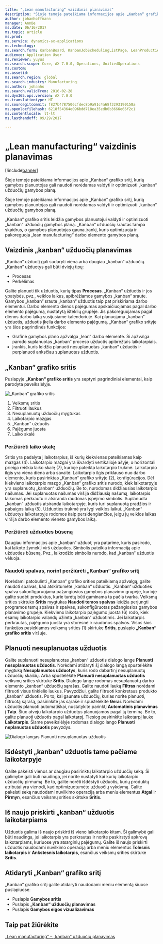 ```yaml
---
title: "„Lean manufacturing“ vaizdinis planavimas"
description: "Šioje temoje pateikiama informacijos apie „Kanban“ grafiko sritį, kurią gamybos planuotojas gali naudoti norėdamas valdyti ir optimizuoti „kanban“ užduočių gamybos planą."
author: johanhoffmann
manager: AnnBe
ms.date: 06/16/2017
ms.topic: article
ms.prod: 
ms.service: dynamics-ax-applications
ms.technology: 
ms.search.form: KanbanBoard, KanbanJobSchedulingListPage, LeanProductionFlowVisualization
audience: Application User
ms.reviewer: yuyus
ms.search.scope: Core, AX 7.0.0, Operations, UnifiedOperations
ms.custom: 
ms.assetid: 
ms.search.region: global
ms.search.industry: Manufacturing
ms.author: johanho
ms.search.validFrom: 2016-02-28
ms.dyn365.ops.version: AX 7.0.0
ms.translationtype: HT
ms.sourcegitcommit: f827b4787506cfdec8b9a91c4a68f3293190158a
ms.openlocfilehash: 6218f54364e096bdd718ea35edb0b3666e65f2c1
ms.contentlocale: lt-lt
ms.lasthandoff: 09/29/2017

---
```


# <a name="visual-scheduling-for-lean-manufacturing"></a>„Lean manufacturing“ vaizdinis planavimas

[!include[banner](../includes/banner.md)]


Šioje temoje pateikiama informacijos apie „Kanban“ grafiko sritį, kurią gamybos planuotojas gali naudoti norėdamas valdyti ir optimizuoti „kanban“ užduočių gamybos planą.

Šioje temoje pateikiama informacijos apie „Kanban“ grafiko sritį, kurią gamybos planuotojas gali naudoti norėdamas valdyti ir optimizuoti „kanban“ užduočių gamybos planą.

„Kanban“ grafiko sritis leidžia gamybos planuotojui valdyti ir optimizuoti „kanban“ užduočių gamybos planą. „Kanban“ užduočių srautas tampa skaidrus, o gamybos planuotojas gauna įrankį, kuris optimizuoja ir pakoreguoja „lean manufacturing“ darbo elemento gamybos planą.

## <a name="visual-scheduling-of-kanban-jobs"></a>Vaizdinis „kanban“ užduočių planavimas
„Kanban“ užduotį gali sudaryti viena arba daugiau „kanban“ užduočių. „Kanban“ užduotys gali būti dviejų tipų:

-   Procesas
-   Perkėlimas

Galite planuoti tik užduotis, kurių tipas **Procesas**. „Kanban“ užduotis ir jos ypatybės, pvz., veiklos laikas, apibrėžiamos gamybos „kanban“ sraute. Gamybos „kanban“ sraute „kanban“ užduotis taip pat priskiriama darbo elementui. Darbo elemento dienos pajėgumas apskaičiuojamas pagal darbo elemento pajėgumą, nustatytą išteklių grupėje. Jis pakoreguojamas pagal dienos darbo laiką susijusiame kalendoriuje. Kai planuojama „kanban“ užduotis, užduotis įkelia darbo elemento pajėgumą. „Kanban“ grafiko srityje yra šios pagrindinės funkcijos:

-   Grafinė gamybos plano apžvalga „lean“ darbo elemente. Ši apžvalga parodo suplanuotas „kanban“ proceso užduotis apibrėžtais laikotarpiais.
-   Įrankis, kuris leidžia planuoti nesuplanuotas „kanban“ užduotis ir perplanuoti anksčiau suplanuotas užduotis.

## <a name="kanban-schedule-board"></a>„Kanban“ grafiko sritis
Puslapyje **„Kanban“ grafiko sritis** yra septyni pagrindiniai elementai, kaip parodyta paveikslėlyje. 

![„Kanban“ grafiko sritis](./media/kanban-schedule-board-1024x554.png)
1.  Veiksmų sritis
2.  Filtruoti laukus
3.  Nesuplanuotų užduočių mygtukas
4.  Laikotarpio mazgas
5.  „Kanban“ užduotis
6.  Pajėgumo juosta
7.  Laiko skalė

### <a name="view-the-time-scale"></a>Peržiūrėti laiko skalę

Sritis yra padalyta į laikotarpius, iš kurių kiekvienas pateikiamas kaip mazgas (4). Laikotarpio mazgai yra išvardyti vertikalioje ašyje, o horizontali prieiga reiškia laiko skalę (7), kurioje pateikta laikotarpio trukmė. Laikotarpio ilgis yra viena diena arba savaitė. Laikotarpio ilgis priklauso nuo darbo elemento, kuris pasirinktas „Kanban“ grafiko srityje (2), konfigūracijos. Dėl kiekvieno laikotarpio mazgo „Kanban“ grafiko sritis nurodo, kiek laikotarpyje yra suplanuotų „kanban“ užduočių. Be to, nurodomas didžiausias laikotarpio našumas. Jei suplanuotas našumas viršija didžiausią našumą, laikotarpis laikomas perkrautu ir atsiranda raudonas įspėjimo simbolis. Suplanuota „kanban“ užduotis atsiranda laikotarpyje, kuris turi suplanuotą pradžios ir pabaigos laiką (5). Užduoties trukmė yra lygi veiklos laikui. „Kanban“ užduotys laikotarpyje rodomos kaip persidengiančios, jeigu jų veiklos laikas viršija darbo elemento vieneto gamybos laiką.

### <a name="view-job-status"></a>Peržiūrėti užduoties būseną

Daugiau informacijos apie „kanban“ užduotį yra patarime, kuris pasirodo, kai laikote žymeklį virš užduoties. Simbolis pateikia informaciją apie užduoties būseną. Pvz., laikrodžio simbolis nurodo, kad „kanban“ užduotis vėluoja.

### <a name="use-colors-to-view-the-kanban-schedule-board"></a>Naudoti spalvas, norint peržiūrėti „Kanban“ grafiko sritį

Norėdami patobulinti „Kanban“ grafiko srities pateikiamą apžvalgą, galite naudoti spalvas, kad atskirtumėte „kanban“ užduotis. „Kanban“ užduoties spalva sukonfigūruojama pažangiosios gamybos planavimo grupėje, kurioje galite sudėti produktus, kurie turėtų būti gaminama ta pačia tvarka. Veiksmų srities skirtuko **Sritis** mygtukas **Naudoti temos spalvas** leidžia perjungti programos temų spalvas ir spalvas, sukonfigūruotas pažangiosios gamybos planavimo grupėje. Kiekvieno laikotarpio pajėgumo juosta (6) rodo, kiek esamų laikotarpio valandų užimta „kanban“ užduotimis. Jei laikotarpis perkrautas, pajėgumo juosta yra storesnė ir raudonos spalvos. Visos šios funkcijos pasiekiamos veiksmų srities (1) skirtuke **Sritis**, puslapio **„Kanban“ grafiko sritis** viršuje.

## <a name="plan-unplanned-jobs"></a>Planuoti nesuplanuotas užduotis
Galite suplanuoti nesuplanuotas „kanban“ užduotis dialogo lange **Planuoti nesuplanuotas užduotis**. Norėdami atidaryti šį dialogo langą spustelėkite mygtuką **Nesuplanuotos užduotys**, kuris rodo dabartinį nesuplanuotų užduočių skaičių. Arba spustelėkite **Planuoti nesuplanuotas užduotis** veiksmų srities skirtuke **Sritis**. Dialogo lange rodomas nesuplanuotų darbo elemento „kanban“ užduočių sąrašas. Galite naudoti lauką **Filtras** norėdami filtruoti visus tinklelio laukus. Pavyzdžiui, galite filtruoti konkretaus produkto „kanban“ užduotis. Po to, kai gaunate užduočių, kurias norite planuoti, filtruotą sąrašą, pasirinkite jas sąraše ir spustelėkite **Gerai**. Norėdami užduotis planuoti automatiškai, nustatykite parinktį **Automatinis planavimas** į **Taip**. Šiuo atveju laikotarpio užduotys planuojamos pagal jų terminą. Be to, galite planuoti užduotis pagal laikotarpį. Tiesiog pasirinkite laikotarpį lauke **Laikotarpis**. Šiame paveikslėlyje rodomas dialogo lango **Planuoti neplanuotas užduotis** pavyzdys. 

![Dialogo langas Planuoti nesuplanuotas užduotis](./media/plan-unplanned-jobs-1024x564.png)

## <a name="sequence-kanban-jobs-within-the-same-period"></a>Išdėstyti „kanban“ užduotis tame pačiame laikotarpyje
Galite pakeisti vienos ar daugiau pasirinktų laikotarpio užduočių seką. Ši galimybė gali būti naudinga, jei norite nustatyti kai kurių laikotarpio užduočių pirmumą. Be to, galite norėti išdėstyti užduotis, kurių produktų atributai yra vienodi, kad optimizuotumėte užduočių vykdymą. Galite pakeisti seką naudodami nuvilkimo operaciją arba meniu elementus **Atgal** ir **Pirmyn**, esančius veiksmų srities skirtuke **Sritis**.

## <a name="reassign-kanban-jobs-across-periods"></a>Iš naujo priskirti „kanban“ užduotis laikotarpiams
Užduotis galima iš naujo priskirti iš vieno laikotarpio kitam. Ši galimybė gali būti naudinga, jei laikotarpis yra perkrautas ir norite paskirstyti apkrovą laikotarpiams, kuriuose yra atsarginių pajėgumų. Galite iš naujo priskirti užduotis naudodami nuvilkimo operaciją arba meniu elementus **Tolesnis laikotarpis** ir **Ankstesnis laikotarpis**, esančius veiksmų srities skirtuke **Sritis**.

## <a name="open-the-kanban-schedule-board"></a>Atidaryti „Kanban“ grafiko sritį
„Kanban“ grafiko sritį galite atidaryti naudodami meniu elementą šiuose puslapiuose:

-   Puslapis **Gamybos sritis**
-   Puslapis **„Kanban“ užduočių planavimas**
-   Puslapis **Gamybos eigos vizualizavimas**


<a name="see-also"></a>Taip pat žiūrėkite
--------

[„Lean manufacturing“ – „kanban“ užduočių planavimas](lean-manufacturing-kanban-job-scheduling.md)


